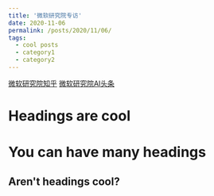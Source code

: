 ```yaml
---
title: '微软研究院专访'
date: 2020-11-06
permalink: /posts/2020/11/06/
tags:
  - cool posts
  - category1
  - category2
---
```


[微软研究院知乎](https://www.zhihu.com/question/420083383/answer/1562148102)
[微软研究院AI头条](https://matpool.com/blog/5fa75141505b8f0011aeb169/)

Headings are cool
======

You can have many headings
======

Aren't headings cool?
------